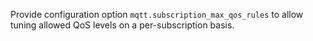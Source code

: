 Provide configuration option `mqtt.subscription_max_qos_rules` to allow tuning allowed QoS levels on a per-subscription basis.
